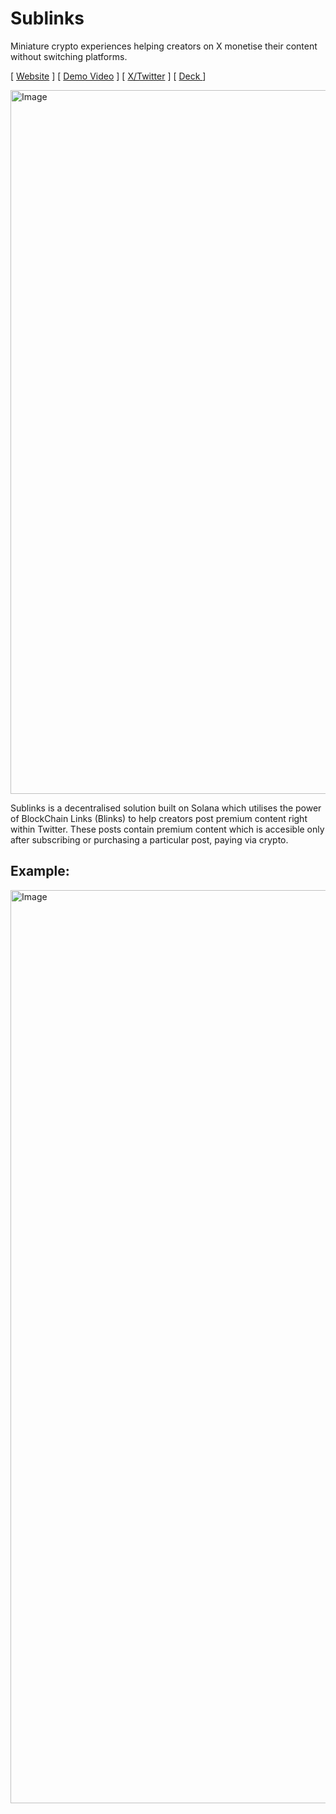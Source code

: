 # Sublinks
Miniature crypto experiences helping creators on X monetise their content without switching platforms.

[  [Website](https://sublinks.fun) ]     [ [Demo Video](https://youtu.be/9GPqU3B2fG0) ]     [ [X/Twitter](https://x.com/sublinks_) ]  [ [ Deck ](https://www.canva.com/design/DAGTBd9Gknk/LuUzsjIrlNJtZMy06PMpSg/view?utm_content=DAGTBd9Gknk&utm_campaign=designshare&utm_medium=link&utm_source=editor#1)]

<img width="1126" alt="Image" src="https://github.com/user-attachments/assets/94dea9c9-07b7-4b77-b779-ccddb769a2f9" />

Sublinks is a decentralised solution built on Solana which utilises the power of BlockChain Links (Blinks) to help creators post premium content right within Twitter. These posts contain premium content which is accesible only after subscribing or purchasing a particular post, paying via crypto.

## Example:
<img width="1461" alt="Image" src="https://github.com/user-attachments/assets/553cb767-de93-4557-b346-28929c239f8a" />
